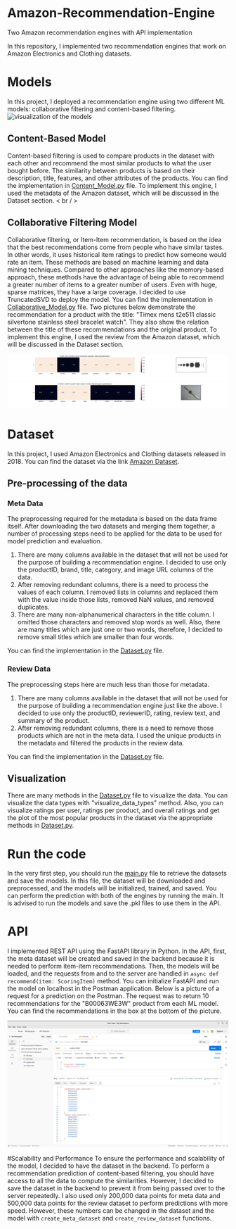 # Amazon-Recommendation-Engine
Two Amazon recommendation engines with API implementation

In this repository, I implemented two recommendation engines that work on Amazon Electronics and Clothing datasets.

# Models
In this project, I deployed a recommendation engine using two different ML models: collaborative filtering and content-based filtering. 
![visualization of the models](https://miro.medium.com/v2/resize:fit:720/format:webp/0*Ys_g_6dpXLf9pWH6)

## Content-Based Model
Content-based filtering is used to compare products in the dataset with each other and recommend the most similar products to what the user bought before. The similarity between products is based on their description, title, features, and other attributes of the products. You can find the implementation in [Content_Model.py](Content_Model.py) file. To implement this engine, I used the metadata of the Amazon dataset, which will be discussed in the Dataset section. < br / >

## Collaborative Filtering Model
Collaborative filtering, or Item-Item recommendation, is based on the idea that the best recommendations come from people who have similar tastes. In other words, it uses historical item ratings to predict how someone would rate an item. These methods are based on machine learning and data mining techniques. Compared to other approaches like the memory-based approach, these methods have the advantage of being able to recommend a greater number of items to a greater number of users. Even with huge, sparse matrices, they have a large coverage. I decided to use TruncatedSVD to deploy the model. You can find the implementation in [Collaborative_Model.py](Collaborative_Model.py) file. Two pictures below demonstrate the recommendation for a product with the title: "Timex mens t2e511 classic silvertone stainless steel bracelet watch". They also show the relation between the title of these recommendations and the original product.
To implement this engine, I used the review from the Amazon dataset, which will be discussed in the Dataset section.

<img src="Images/recom1.png">
<img src="Images/recom2.png">


# Dataset
In this project, I used Amazon Electronics and Clothing datasets released in 2018. You can find the dataset via the link [Amazon Dataset](https://cseweb.ucsd.edu/~jmcauley/datasets/amazon_v2/#files).

## Pre-processing of the data

### Meta Data
The preprocessing required for the metadata is based on the data frame itself. After downloading the two datasets and merging them together, a number of processing steps need to be applied for the data to be used for model prediction and evaluation.
1. There are many columns available in the dataset that will not be used for the purpose of building a recommendation engine. I decided to use only the productID, brand, title, category, and image URL columns of the data.
2. After removing redundant columns, there is a need to process the values of each column. I removed lists in columns and replaced them with the value inside those lists, removed NaN values, and removed duplicates.
3. There are many non-alphanumerical characters in the title column. I omitted those characters and removed stop words as well. Also, there are many titles which are just one or two words, therefore, I decided to remove small titles which are smaller than four words.
   
You can find the implementation in the [Dataset.py](Dataset.py) file.

### Review Data
The preprocessing steps here are much less than those for metadata.
1. There are many columns available in the dataset that will not be used for the purpose of building a recommendation engine just like the above. I decided to use only the productID, reviewerID, rating, review text, and summary of the product.
2. After removing redundant columns, there is a need to remove those products which are not in the meta data. I used the unique products in the metadata and filtered the products in the review data.
   
You can find the implementation in the [Dataset.py](Dataset.py) file.

## Visualization
There are many methods in the [Dataset.py](Dataset.py) file to visualize the data. You can visualize the data types with "visualize_data_types" method. Also, you can visualize ratings per user, ratings per product, and overall ratings and get the plot of the most popular products in the dataset via the appropriate methods in [Dataset.py](Dataset.py).

# Run the code
In the very first step, you should run the [main.py](main.py) file to retrieve the datasets and save the models. In this file, the dataset will be downloaded and preprocessed, and the models will be initialized, trained, and saved. You can perform the prediction with both of the engines by running the main. It is advised to run the models and save the .pkl files to use them in the API.

# API
I implemented REST API using the FastAPI library in Python. In the API, first, the meta dataset will be created and saved in the backend because it is needed to perform item-item recommendations. Then, the models will be loaded, and the requests from and to the server are handled in `async def recommend(item: ScoringItem)` method. You can initialize FastAPI and run the model on localhost in the Postman application. Below is a picture of a request for a prediction on the Postman. The request was to return 10 recommendations for the "B00063WE3W" product from each ML model. You can find the recommendations in the box at the bottom of the picture.

<img src="Images/API.png">

#Scalability and Performance
To ensure the performance and scalability of the model, I decided to have the dataset in the backend. To perform a recommendation prediction of content-based filtering, you should have access to all the data to compute the similarities. However, I decided to save the dataset in the backend to prevent it from being passed over to the server repeatedly. I also used only 200,000 data points for meta data and 500,000 data points for the review dataset to perform predictions with more speed. However, these numbers can be changed in the dataset and the model with `create_meta_dataset` and `create_review_dataset` functions.





